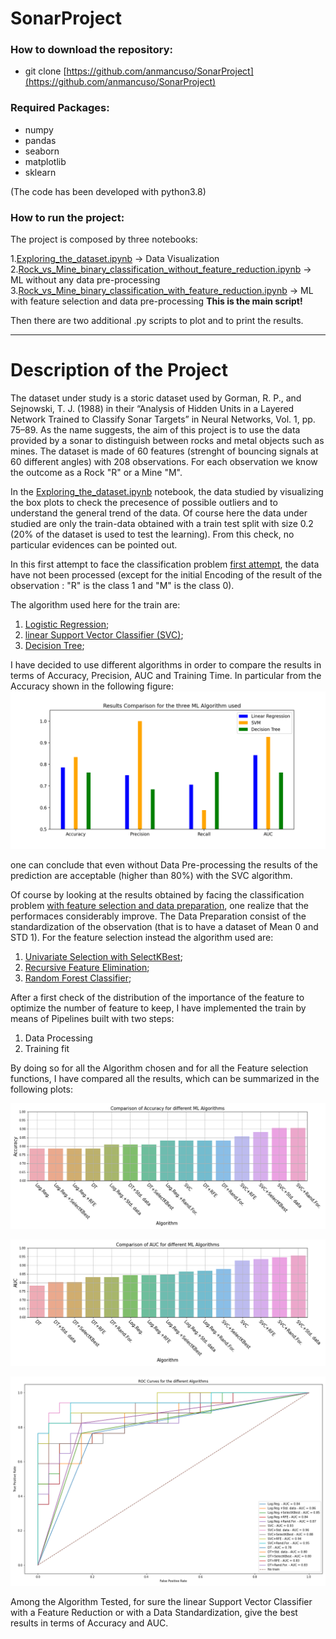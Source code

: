 # SonarProject

### How to download the repository: 
- git clone [https://github.com/anmancuso/SonarProject](https://github.com/anmancuso/SonarProject)

### Required Packages: 
- numpy
- pandas
- seaborn
- matplotlib
- sklearn

(The code has been developed with python3.8)

### How to run the project:

The project is composed by three notebooks:

1.[Exploring_the_dataset.ipynb](https://github.com/anmancuso/SonarProject/blob/main/Exploring_the_Dataset.ipynb) -> Data Visualization
2.[Rock_vs_Mine_binary_classification_without_feature_reduction.ipynb](https://github.com/anmancuso/SonarProject/blob/main/Rock_vs_Mine_binary_classification_without_feature_reduction.ipynb) -> ML without any data pre-processing
3.[Rock_vs_Mine_binary_classification_with_feature_reduction.ipynb](https://github.com/anmancuso/SonarProject/blob/main/Rock_vs_Mine_binary_classification_without_feature_reduction.ipynb) -> ML with feature selection and data pre-processing **This is the main script!**

Then there are two additional .py scripts to plot and to print the results.

------
# Description of the Project


The dataset under study is a storic dataset used by Gorman, R. P., and Sejnowski, T. J. (1988) in their “Analysis of Hidden Units in a Layered Network Trained to Classify Sonar Targets” in Neural Networks, Vol. 1, pp. 75–89.
As the name suggests, the aim of this project is to use the data provided by a sonar to distinguish between rocks and metal objects such as mines. 
The dataset is made of 60 features (strenght of bouncing signals at 60 different angles) with 208 observations.
For each observation we know the outcome as a Rock "R" or a Mine "M".

In the [Exploring_the_dataset.ipynb](https://github.com/anmancuso/SonarProject/blob/main/Exploring_the_Dataset.ipynb) notebook, the data studied by visualizing the  box plots to check the precesence of possible outliers and to understand the general trend of the data. 
Of course here the data under studied are only the train-data obtained with a train test split with size 0.2 (20% of the dataset is used to test the learning). 
From this check, no particular evidences can be pointed out. 

In this first attempt to face the classification problem [first attempt](https://github.com/anmancuso/SonarProject/blob/main/Rock_vs_Mine_binary_classification_without_feature_reduction.ipynb), the data have not been processed (except for the initial Encoding of the result of the observation : "R" is the class 1 and "M" is the class 0).

The algorithm used here for the train are: 

1. [Logistic Regression](https://scikit-learn.org/stable/modules/generated/sklearn.linear_model.LogisticRegression.html);
2. [linear Support Vector Classifier (SVC)](https://scikit-learn.org/stable/modules/generated/sklearn.svm.SVC.html);
3. [Decision Tree](https://scikit-learn.org/stable/modules/generated/sklearn.tree.DecisionTreeClassifier.html);
 
I have decided to use different algorithms in order to compare the results in terms of Accuracy, Precision, AUC and Training Time. 
In particular from the Accuracy shown in the following figure:
![alt text](https://github.com/anmancuso/SonarProject/blob/main/plots/comparison_wo_featuresel.png?raw=true)

one can conclude that even without Data Pre-processing the results of the prediction are acceptable (higher than 80%) with the SVC algorithm.

Of course by looking at the results obtained by facing  the classification problem [with feature selection and data preparation](https://github.com/anmancuso/SonarProject/blob/main/Rock_vs_Mine_binary_classification_with_feature_reduction.ipynb), one realize that the performaces considerably improve.
The Data Preparation consist of the standardization of the observation (that is to have a dataset of Mean 0 and STD 1). 
For the feature selection instead the algorithm used are: 
1. [Univariate Selection with SelectKBest](https://scikit-learn.org/stable/modules/generated/sklearn.feature_selection.SelectKBest.html);
2. [Recursive Feature Elimination](https://scikit-learn.org/stable/modules/generated/sklearn.feature_selection.RFE.html);
3. [Random Forest Classifier](https://scikit-learn.org/stable/modules/generated/sklearn.ensemble.RandomForestClassifier.html);

After a first check of the distribution of the importance of the feature to optimize the number of feature to keep, I have implemented the train by means of Pipelines built with two steps: 
1. Data Processing
2. Training fit

By doing so for all the Algorithm chosen and for all the Feature selection functions, I have compared all the results, which can be summarized in the following plots:

![alt text](https://github.com/anmancuso/SonarProject/blob/main/plots/Accuracy_total.png?raw=true)


![alt text](https://github.com/anmancuso/SonarProject/blob/main/plots/AUC_total.png?raw=true)



![alt text](https://github.com/anmancuso/SonarProject/blob/main/plots/ROC_total.png?raw=true)

Among the Algorithm Tested, for sure the linear Support Vector Classifier with a Feature Reduction or with a Data Standardization, give the best results in terms of Accuracy and AUC. 



